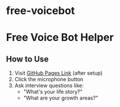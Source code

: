 # free-voicebot
# Free Voice Bot Helper

## How to Use
1. Visit [GitHub Pages Link](#) (after setup)
2. Click the microphone button
3. Ask interview questions like:
   - "What's your life story?"
   - "What are your growth areas?"
